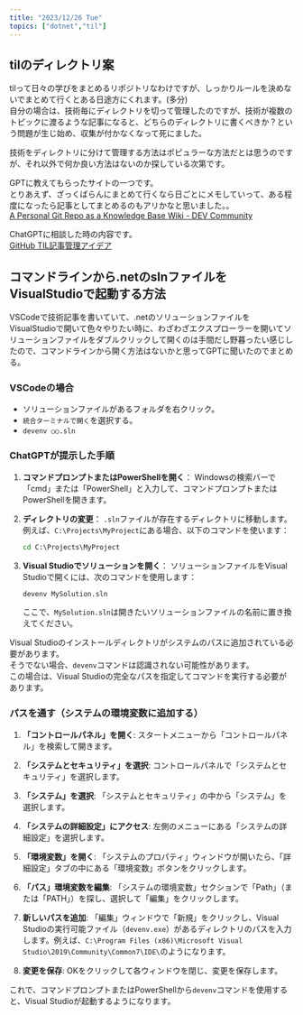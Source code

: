 ```yaml
---
title: "2023/12/26 Tue"
topics: ["dotnet","til"]
---
```


## tilのディレクトリ案

tilって日々の学びをまとめるリポジトリなわけですが、しっかりルールを決めないでまとめて行くとある日途方にくれます。(多分)  
自分の場合は、技術毎にディレクトリを切って管理したのですが、技術が複数のトピックに渡るような記事になると、どちらのディレクトリに書くべきか？という問題が生じ始め、収集が付かなくなって死にました。  

技術をディレクトリに分けて管理する方法はポピュラーな方法だとは思うのですが、それ以外で何か良い方法はないのか探している次第です。  

GPTに教えてもらったサイトの一つです。  
とりあえず、ざっくばらんにまとめて行くなら日ごとにメモしていって、ある程度になったら記事としてまとめるのもアリかなと思いました。。  
[A Personal Git Repo as a Knowledge Base Wiki - DEV Community](https://dev.to/adam_b/a-personal-git-repo-as-a-knowledge-base-wiki-j51)  

ChatGPTに相談した時の内容です。  
[GitHub TIL記事管理アイデア](https://chat.openai.com/share/c2c6d5b0-d3f5-4bc6-be4f-dffd217492df)  

<!-- --- -->

## コマンドラインから.netのslnファイルをVisualStudioで起動する方法

VSCodeで技術記事を書いていて、.netのソリューションファイルをVisualStudioで開いて色々やりたい時に、わざわざエクスプローラーを開いてソリューションファイルをダブルクリックして開くのは手間だし野暮ったい感じしたので、コマンドラインから開く方法はないかと思ってGPTに聞いたのでまとめる。  

### VSCodeの場合  

- ソリューションファイルがあるフォルダを右クリック。  
- `統合ターミナルで開く`を選択する。  
- `devenv ○○.sln`  

### ChatGPTが提示した手順  

1. **コマンドプロンプトまたはPowerShellを開く**：
   Windowsの検索バーで「cmd」または「PowerShell」と入力して、コマンドプロンプトまたはPowerShellを開きます。  

2. **ディレクトリの変更**：
   `.sln`ファイルが存在するディレクトリに移動します。例えば、`C:\Projects\MyProject`にある場合、以下のコマンドを使います：  

   ``` cmd
   cd C:\Projects\MyProject
   ```

3. **Visual Studioでソリューションを開く**：
   ソリューションファイルをVisual Studioで開くには、次のコマンドを使用します：

   ``` cmd
   devenv MySolution.sln
   ```

   ここで、`MySolution.sln`は開きたいソリューションファイルの名前に置き換えてください。

Visual Studioのインストールディレクトリがシステムのパスに追加されている必要があります。  
そうでない場合、`devenv`コマンドは認識されない可能性があります。  
この場合は、Visual Studioの完全なパスを指定してコマンドを実行する必要があります。  

### パスを通す（システムの環境変数に追加する）

1. **「コントロールパネル」を開く**:
   スタートメニューから「コントロールパネル」を検索して開きます。

2. **「システムとセキュリティ」を選択**:
   コントロールパネルで「システムとセキュリティ」を選択します。

3. **「システム」を選択**:
   「システムとセキュリティ」の中から「システム」を選択します。

4. **「システムの詳細設定」にアクセス**:
   左側のメニューにある「システムの詳細設定」を選択します。

5. **「環境変数」を開く**:
   「システムのプロパティ」ウィンドウが開いたら、「詳細設定」タブの中にある「環境変数」ボタンをクリックします。

6. **「パス」環境変数を編集**:
   「システムの環境変数」セクションで「Path」（または「PATH」）を探し、選択して「編集」をクリックします。

7. **新しいパスを追加**:
   「編集」ウィンドウで「新規」をクリックし、Visual Studioの実行可能ファイル（`devenv.exe`）があるディレクトリのパスを入力します。例えば、`C:\Program Files (x86)\Microsoft Visual Studio\2019\Community\Common7\IDE\`のようになります。

8. **変更を保存**:
   OKをクリックして各ウィンドウを閉じ、変更を保存します。

これで、コマンドプロンプトまたはPowerShellから`devenv`コマンドを使用すると、Visual Studioが起動するようになります。  
